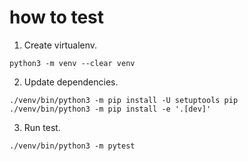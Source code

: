 # how to test

1. Create virtualenv.

```console
python3 -m venv --clear venv
```

2. Update dependencies.

```console
./venv/bin/python3 -m pip install -U setuptools pip
./venv/bin/python3 -m pip install -e '.[dev]'
```

3. Run test.

```console
./venv/bin/python3 -m pytest
```
